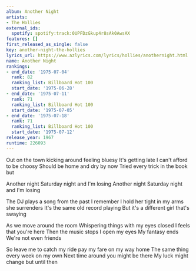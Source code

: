 ```yaml
---
album: Another Night
artists:
- The Hollies
external_ids:
  spotify: spotify:track:0UPFDzGkup4r8sAk0AwsAX
features: []
first_released_as_single: false
key: another-night-the-hollies
lyrics_url: https://www.azlyrics.com/lyrics/hollies/anothernight.html
name: Another Night
rankings:
- end_date: '1975-07-04'
  rank: 82
  ranking_list: Billboard Hot 100
  start_date: '1975-06-28'
- end_date: '1975-07-11'
  rank: 71
  ranking_list: Billboard Hot 100
  start_date: '1975-07-05'
- end_date: '1975-07-18'
  rank: 71
  ranking_list: Billboard Hot 100
  start_date: '1975-07-12'
release_year: 1967
runtime: 226093
---
```

Out on the town kicking around feeling bluesy
It's getting late I can't afford to be choosy
Should be home and dry by now
Tried every trick in the book but


Another night Saturday night and I'm losing
Another night Saturday night and I'm losing

The DJ plays a song from the past I remember
I hold her tight in my arms she surrenders
It's the same old record playing
But it's a different girl that's swaying



As we move around the room
Whispering things with my eyes closed
I feels that you're here
Then the music stops I open my eyes
My fantasy ends We're not even friends

So leave me to catch my ride pay my fare on my way home
The same thing every week on my own
Next time around you might be there
My luck might change but until then
